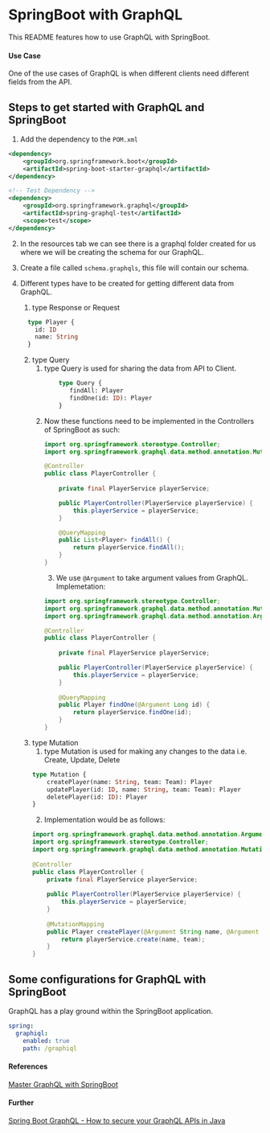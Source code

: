 # SpringBoot with GraphQL
This README features how to use GraphQL with SpringBoot.

#### Use Case
One of the use cases of GraphQL is when different clients need different fields from the API.

## Steps to get started with GraphQL and SpringBoot
1. Add the dependency to the `POM.xml`
```xml
<dependency>
    <groupId>org.springframework.boot</groupId>
    <artifactId>spring-boot-starter-graphql</artifactId>
</dependency>

<!-- Test Dependency -->
<dependency>
    <groupId>org.springframework.graphql</groupId>
    <artifactId>spring-graphql-test</artifactId>
    <scope>test</scope>
</dependency>
```

2. In the resources tab we can see there is a graphql folder created for us where we will
be creating the schema for our GraphQL.

3. Create a file called `schema.graphqls`, this file will contain our schema.

4. Different types have to be created for getting different data from GraphQL. 
    1. type Response or Request
    ```graphql
      type Player {
        id: ID
        name: String
      }
   ```
   2. type Query
      1. type Query is used for sharing the data from API to Client.
         ```graphql
             type Query {
                findAll: Player
                findOne(id: ID): Player
             }
         ```
      2. Now these functions need to be implemented in the Controllers of SpringBoot as such:
          ```java
          import org.springframework.stereotype.Controller;
          import org.springframework.graphql.data.method.annotation.MutationMapping;

          @Controller
          public class PlayerController {
                   
              private final PlayerService playerService;

              public PlayerController(PlayerService playerService) {
                  this.playerService = playerService;
              }
    
              @QueryMapping
              public List<Player> findAll() {
                  return playerService.findAll();
              }
         }
          ```
         3. We use `@Argument` to take argument values from GraphQL. Implemetation:
         ```java 
         import org.springframework.stereotype.Controller;
         import org.springframework.graphql.data.method.annotation.MutationMapping;
         import org.springframework.graphql.data.method.annotation.Argument;
         
         @Controller
         public class PlayerController {
                   
             private final PlayerService playerService;

             public PlayerController(PlayerService playerService) {
                 this.playerService = playerService;
             }
    
             @QueryMapping
             public Player findOne(@Argument Long id) {
                 return playerService.findOne(id);
             }
         }
         ```
   3. type Mutation
      1. type Mutation is used for making any changes to the data i.e. Create, Update, Delete
      ```graphql
      type Mutation {
          createPlayer(name: String, team: Team): Player
          updatePlayer(id: ID, name: String, team: Team): Player
          deletePlayer(id: ID): Player
      }
      ```
      2. Implementation would be as follows:
      ```java
      import org.springframework.graphql.data.method.annotation.Argument;
      import org.springframework.stereotype.Controller;
      import org.springframework.graphql.data.method.annotation.MutationMapping;
            
      @Controller
      public class PlayerController {
          private final PlayerService playerService;
            
          public PlayerController(PlayerService playerService) {
              this.playerService = playerService;
          }
            
          @MutationMapping
          public Player createPlayer(@Argument String name, @Argument Team team) {
              return playerService.create(name, team);
          }
      }
      ```
          
## Some configurations for GraphQL with SpringBoot
GraphQL has a play ground within the SpringBoot application.
```yaml
spring:
  graphiql:
    enabled: true
    path: /graphiql
```

#### References
[Master GraphQL with SpringBoot](https://youtu.be/eD-1KTK7fGc?feature=shared)

#### Further
[Spring Boot GraphQL - How to secure your GraphQL APIs in Java](https://youtu.be/PkhsQPPFgOo?feature=shared)
